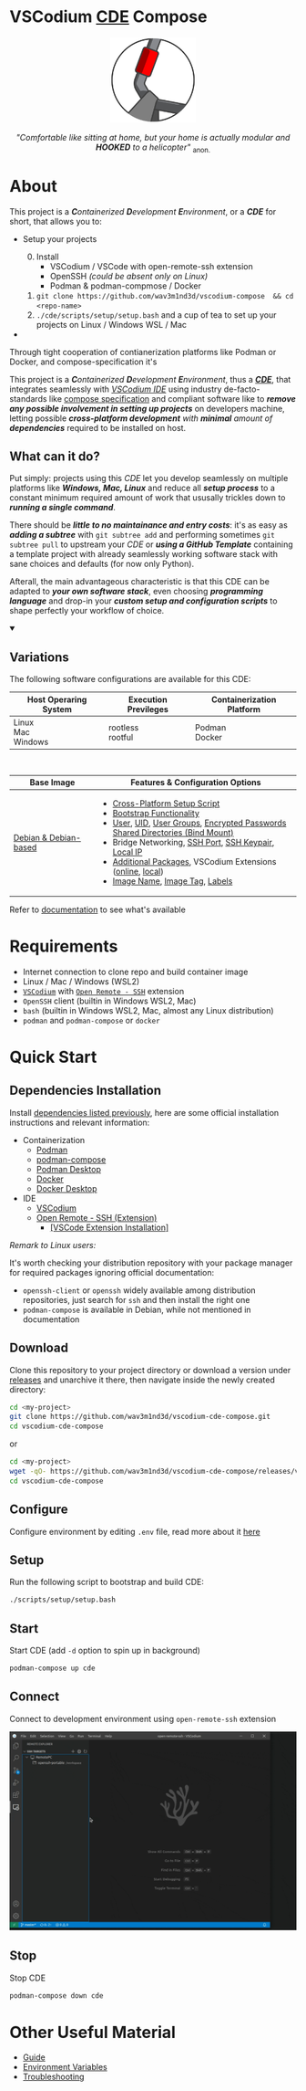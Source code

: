 # VSCodium [CDE](https://github.com/wav3m1nd3d/ade-spec/README.md#CDE "Containerized Development Environment" ) Compose

<div align=center>
	<picture>
  		<source media="(prefers-color-scheme: dark)" srcset="docs/images/cde-dark-mini.svg">
  		<source media="(prefers-color-scheme: light)" srcset="docs/images/cde-mini.svg">
  		<img alt="CDE Logo" src="docs/images/cde-mini.svg" height="150">
	</picture>
</div>
<p align=center>
	<i>"Comfortable like sitting at home, but your home is actually modular and <b>HOOKED</b> to a helicopter"</i> <sub>anon.</sub>
</p>

# About

This project is a _**C**ontainerized **D**evelopment **E**nvironment_, or a _**CDE**_ for short, that allows you to:
* Setup your projects

	0. Install
		* VSCodium / VSCode with open-remote-ssh extension
		* OpenSSH _(could be absent only on Linux)_
		* Podman & podman-compmose / Docker
	1. `git clone https://github.com/wav3m1nd3d/vscodium-compose  && cd <repo-name>`
	3. `./cde/scripts/setup/setup.bash` 
	and a cup of tea to set up your projects on Linux / Windows WSL / Mac

* 


Through tight cooperation of contianerization platforms like Podman or Docker, and compose-specification it's 


This project is a _**C**ontainerized **D**evelopment **E**nvironment_, thus a [_**CDE**_](https://github.com/wav3m1nd3d/ade-spec/README.md#CDE "Containerized Development Environment"), that integrates seamlessly with  [_VSCodium IDE_](https://vscodium.com) using industry de-facto-standards like [compose specification](https://compose-spec.io/) and compliant software like to _**remove any possible involvement in setting up projects**_ on developers machine, letting possible _**cross-platform development** with **minimal** amount of **dependencies**_ required to be installed on host.


## What can it do?

Put simply: projects using this _CDE_ let you develop seamlessly on multiple platforms like _**Windows, Mac, Linux**_ and reduce all _**setup process**_ to a constant minimum required amount of work that ususally trickles down to _**running a single command**_.

There should be _**little to no maintainance and entry costs**_: it's as easy as _**adding a subtree**_ with `git subtree add` and performing sometimes `git subtree pull` to upstream your _CDE_ or _**using a GitHub Template**_ containing a template project with already seamlessly working software stack with sane choices and defaults (for now only Python).

Afterall, the main advantageous characteristic is that this CDE can be adapted to _**your own software stack**_, even choosing _**programming language**_ and drop-in your _**custom setup and configuration scripts**_ to shape perfectly your workflow of choice.

<details open>
<summary>
	<h2>Variations</h2>
</summary>

The following software configurations are available for this CDE:

| Host Operaring System | Execution Previleges | Containerization Platform |
| --- | --- | --- |
| Linux<br>Mac<br>Windows<br> | rootless<br>rootful<br> | Podman<br>Docker<br> |

<br>

| Base Image | Features & Configuration Options|
| --- | --- |
| [Debian & Debian-based](# "BASE_IMG_NAME, BASE_IMG_TAG") | <ul style="list-style: ;"><li>[Cross-Platform Setup Script](# "Single command to setup everything on multiple platforms")</li><li>[Bootstrap Functionality](# "Enables CDE pre-build configuration and script execution even on systems without dependencies installed: BOOT_CONT_USER, BOOT_CONT_USER_UID, BOOT_CONT_USER_GROUPS")</li><li>[User](# "CONT_USER"), [UID](# "CONT_USER_UID"), [User Groups](# "CONT_USER_GROUPS"), [Encrypted Passwords](# "Generates and reads user passwords in encrypted form: CONT_USERS_PASS_DIR")<br>[Shared Directories (Bind Mount)](# "HOST_PROJ_DIR, CONT_PROJ_DIR, CONT_CDE_DIR, HOST_CDE_DIR, CONT_USERNS_MODE")</li><li>Bridge Networking, [SSH Port](# "CONT_SSH_PORT"), [SSH Keypair](# "Generates and uses ssh keys for passwordless public key authentication: HOST_SSH_DIR, HOST_SSH_KEYPAIR_NAME"), [Local IP](# "CONT_IP")</li><li>[Additional Packages](# "CONT_PKGS"), VSCodium Extensions ([online](# "CONT_CODIUM_EXTS"), [local](# "HOST_CODIUM_EXTS_DIR"))</li><li>[Image Name](# "IMG_NAME"), [Image Tag](# "IMG_TAG"), [Labels](# "IMG_VER, IMG_DESC")</li></ul> |
</details>
</details>

Refer to [documentation](docs/guide.md) to see what's available

# Requirements

* Internet connection to clone repo and build container image
* Linux / Mac / Windows (WSL2)
* [`VSCodium`](https://vscodium.com) with [`Open Remote - SSH`](https://open-vsx.org/extension/jeanp413/open-remote-ssh) extension
* `OpenSSH` client (builtin in Windows WSL2, Mac)
* `bash` (builtin in Windows WSL2, Mac, almost any Linux distribution)
* `podman` and `podman-compose` or `docker`

# Quick Start

## Dependencies Installation

Install [dependencies listed previously](#requirements), here are some official installation instructions and relevant information:
* Containerization
	* [Podman](https://podman.io/docs/installation)
	* [podman-compose](https://github.com/containers/podman-compose#installation)
	* [Podman Desktop](https://podman-desktop.io/downloads)
	* [Docker](https://docs.docker.com/engine/install)
	* [Docker Desktop](https://docs.docker.com/desktop/install/linux-install)
* IDE
	* [VSCodium](https://vscodium.com/#install)
	* [Open Remote - SSH (Extension)](https://open-vsx.org/extension/jeanp413/open-remote-ssh#ssh-host-requirements#) 
		* [\[VSCode Extension Installation\]](https://code.visualstudio.com/learn/get-started/extensions)
	
_Remark to Linux users:_

It's worth checking your distribution repository with your package manager for required packages ignoring official documentation: 
* `openssh-client` or `openssh` widely available among distribution repositories, just search for `ssh` and then install the right one
* `podman-compose` is available in Debian, while not mentioned in documentation


## Download

Clone this repository to your project directory or download a version under [releases](https://github.com/wav3m1nd3d/vscodium-cde-compose/releases) and unarchive it there, then navigate inside the newly created directory:

```sh
cd <my-project>
git clone https://github.com/wav3m1nd3d/vscodium-cde-compose.git
cd vscodium-cde-compose
```

or

```sh
cd <my-project>
wget -qO- https://github.com/wav3m1nd3d/vscodium-cde-compose/releases/vscodium-cde-compose_<version>.zip | unzip -
cd vscodium-cde-compose
```


## Configure

Configure environment by editing `.env` file, read more about it [here](docs/env.md)


## Setup

Run the following script to bootstrap and build CDE:

```sh
./scripts/setup/setup.bash
```


## Start

Start CDE (add `-d` option to spin up in background)
```sh
podman-compose up cde
```


## Connect

Connect to development environment using `open-remote-ssh` extension

![](https://raw.githubusercontent.com/wav3m1nd3d/vscodium-cde-compose/main/docs/images/open-remote-ssh-demonstration.gif)

## Stop

Stop CDE
```sh
podman-compose down cde
```


# Other Useful Material

* [Guide](docs/guide.md)
* [Environment Variables](docs/env.md)
* [Troubleshooting](docs/troubleshooting.md)
